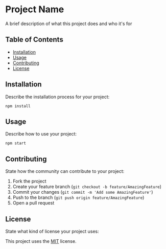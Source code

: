 # Project Name

A brief description of what this project does and who it's for

## Table of Contents

- [Installation](#installation)
- [Usage](#usage)
- [Contributing](#contributing)
- [License](#license)

## Installation

Describe the installation process for your project:

```
npm install
```

## Usage

Describe how to use your project:

```
npm start
```

## Contributing

State how the community can contribute to your project:

1. Fork the project
2. Create your feature branch (`git checkout -b feature/AmazingFeature`)
3. Commit your changes (`git commit -m 'Add some AmazingFeature'`)
4. Push to the branch (`git push origin feature/AmazingFeature`)
5. Open a pull request

## License

State what kind of license your project uses:

This project uses the [MIT](https://opensource.org/licenses/MIT) license.
